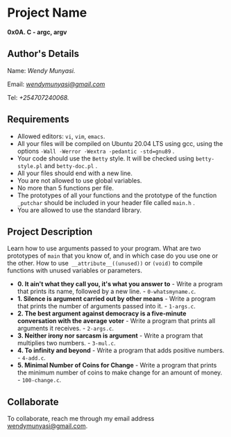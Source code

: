 # Project Name
**0x0A. C - argc, argv**

## Author's Details
Name: *Wendy Munyasi.*

Email: *wendymunyasi@gmail.com*

Tel: *+254707240068.*

##  Requirements
*   Allowed editors: `vi`, `vim`, `emacs`.
*   All your files will be compiled on Ubuntu 20.04 LTS using gcc, using the options `-Wall -Werror -Wextra -pedantic -std=gnu89` .
*   Your code should use the `Betty` style. It will be checked using `betty-style.pl` and `betty-doc.pl` .
*   All your files should end with a new line.
*   You are not allowed to use global variables.
*   No more than 5 functions per file.
*   The prototypes of all your functions and the prototype of the function `_putchar` should be included in your header file called `main.h` .
*   You are allowed to use the standard library.

## Project Description
Learn how to use arguments passed to your program. What are two prototypes of `main` that you know of, and in which case do you use one or the other. How to use` __attribute__((unused))` or `(void)` to compile functions with unused variables or parameters.

* **0. It ain't what they call you, it's what you answer to** - Write a program that prints its name, followed by a new line. - `0-whatsmyname.c`.
* **1. Silence is argument carried out by other means** - Write a program that prints the number of arguments passed into it. - `1-args.c`.
* **2. The best argument against democracy is a five-minute conversation with the average voter** - Write a program that prints all arguments it receives. - `2-args.c`.
* **3. Neither irony nor sarcasm is argument** - Write a program that multiplies two numbers. - `3-mul.c`.
* **4. To infinity and beyond** - Write a program that adds positive numbers. - `4-add.c`.
* **5. Minimal Number of Coins for Change** - Write a program that prints the minimum number of coins to make change for an amount of money. - `100-change.c`.


## Collaborate

To collaborate, reach me through my email address wendymunyasi@gmail.com.